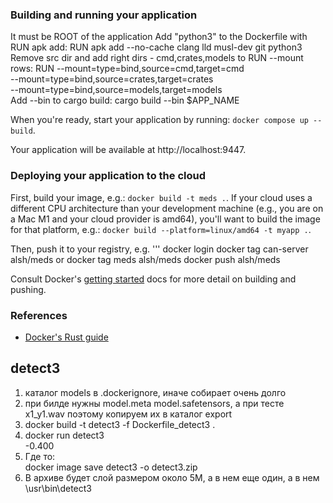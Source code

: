 ### Building and running your application
It must be ROOT of the application
Add "python3" to the Dockerfile with RUN apk add:
	RUN apk add --no-cache clang lld musl-dev git python3
Remove src dir and add right dirs - cmd,crates,models to RUN --mount rows: 
	RUN --mount=type=bind,source=cmd,target=cmd \
    --mount=type=bind,source=crates,target=crates \
	--mount=type=bind,source=models,target=models \
Add --bin to cargo build:
	cargo build --bin $APP_NAME


When you're ready, start your application by running:
`docker compose up --build`.

Your application will be available at http://localhost:9447.

### Deploying your application to the cloud

First, build your image, e.g.: `docker build -t meds .`.
If your cloud uses a different CPU architecture than your development
machine (e.g., you are on a Mac M1 and your cloud provider is amd64),
you'll want to build the image for that platform, e.g.:
`docker build --platform=linux/amd64 -t myapp .`.

Then, push it to your registry, e.g.
'''
docker login
docker tag can-server alsh/meds
or
docker tag meds alsh/meds
docker push alsh/meds

Consult Docker's [getting started](https://docs.docker.com/go/get-started-sharing/)
docs for more detail on building and pushing.

### References
* [Docker's Rust guide](https://docs.docker.com/language/rust/)

## detect3 ##
1) каталог models в .dockerignore, иначе собирает очень долго
2) при билде нужны model.meta model.safetensors, а при тесте x1_y1.wav поэтому копируем их в каталог export
3) docker build -t detect3 -f Dockerfile_detect3 .
4) docker run detect3  
	-0.400
5) Где то:  
	docker image save detect3 -o detect3.zip
6) В архиве будет слой размером около 5M, а в нем еще один, а в нем \usr\bin\detect3 